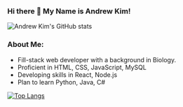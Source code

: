 ### Hi there :wave: My Name is Andrew Kim!

![Andrew Kim's GitHub stats](https://github-readme-stats.vercel.app/api?username=andrewyk99&theme=dark&show_icons=true)

### About Me:
- Fill-stack web developer with a background in Biology.
- Proficient in HTML, CSS, JavaScript, MySQL
- Developing skills in React, Node.js
- Plan to learn Python, Java, C#

[![Top Langs](https://github-readme-stats.vercel.app/api/top-langs/?username=andrewyk99&layout=compact)](https://github.com/andrewyk99/github-readme-stats)

